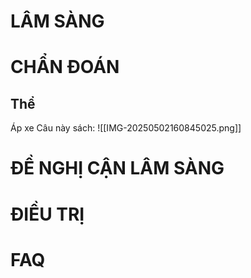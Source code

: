 # LÂM SÀNG

# CHẨN ĐOÁN
## Thể
Áp xe
	Câu này sách: 
		![[IMG-20250502160845025.png]]

# ĐỀ NGHỊ CẬN LÂM SÀNG

# ĐIỀU TRỊ

# FAQ
